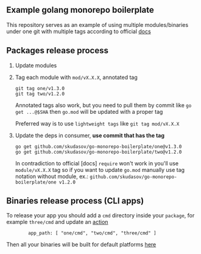 ## Example golang monorepo boilerplate

This repository serves as an example of using multiple modules/binaries under one git with multiple tags according to official [docs](https://go.dev/doc/modules/managing-source)

## Packages release process
1. Update modules
2. Tag each module with `mod/vX.X.X`, annotated tag
    ```
    git tag one/v1.3.0
    git tag two/v1.2.0
    ```
   
   Annotated tags also work, but you need to pull them by commit like `go get ...@$SHA` then `go.mod` will be updated with a proper tag

   Preferred way is to use `lightweight tags` like `git tag mod/vX.X.X`

3. Update the deps in consumer, **use commit that has the tag**
    ```
   go get github.com/skudasov/go-monorepo-boilerplate/one@v1.3.0
   go get github.com/skudasov/go-monorepo-boilerplate/two@v1.2.0
    ```
   In contradiction to official [docs] `require` won't work in you'll use `module/vX.X.X` tag so if you want to update `go.mod` manually use tag notation without module, ex.: `github.com/skudasov/go-monorepo-boilerplate/one v1.2.0`

## Binaries release process (CLI apps)

To release your app you should add a `cmd` directory inside your `package`, for example `three/cmd` and update an [action](.github/workflows/release.yml)
```
        app_path: [ "one/cmd", "two/cmd", "three/cmd" ]
```

Then all your binaries will be built for default platforms [here](https://github.com/skudasov/go-monorepo-boilerplate/releases)